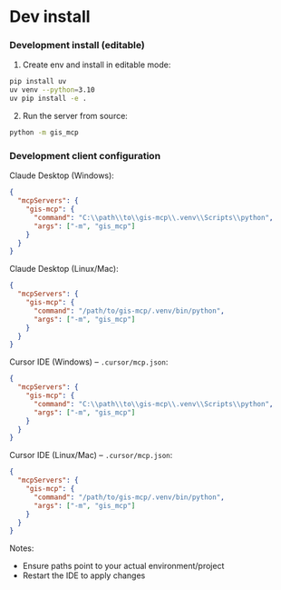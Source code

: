 # Dev install

### Development install (editable)

1. Create env and install in editable mode:

```bash
pip install uv
uv venv --python=3.10
uv pip install -e .
```

2. Run the server from source:

```bash
python -m gis_mcp
```

### Development client configuration

Claude Desktop (Windows):

```json
{
  "mcpServers": {
    "gis-mcp": {
      "command": "C:\\path\\to\\gis-mcp\\.venv\\Scripts\\python",
      "args": ["-m", "gis_mcp"]
    }
  }
}
```

Claude Desktop (Linux/Mac):

```json
{
  "mcpServers": {
    "gis-mcp": {
      "command": "/path/to/gis-mcp/.venv/bin/python",
      "args": ["-m", "gis_mcp"]
    }
  }
}
```

Cursor IDE (Windows) – `.cursor/mcp.json`:

```json
{
  "mcpServers": {
    "gis-mcp": {
      "command": "C:\\path\\to\\gis-mcp\\.venv\\Scripts\\python",
      "args": ["-m", "gis_mcp"]
    }
  }
}
```

Cursor IDE (Linux/Mac) – `.cursor/mcp.json`:

```json
{
  "mcpServers": {
    "gis-mcp": {
      "command": "/path/to/gis-mcp/.venv/bin/python",
      "args": ["-m", "gis_mcp"]
    }
  }
}
```

Notes:

- Ensure paths point to your actual environment/project
- Restart the IDE to apply changes
